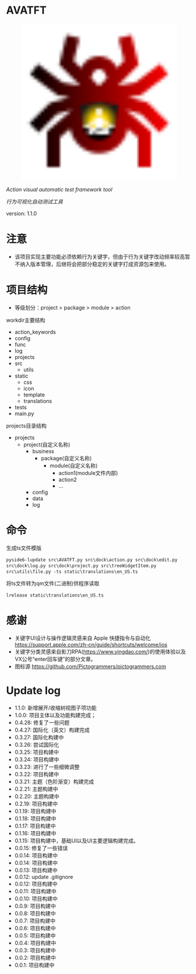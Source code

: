 # AVATFT 

<center>
<figure>
    <img src="static/icon/app.svg" alt="app-icon" width="600">
</figure>
</center>

*Action visual automatic test framework tool*

*行为可视化自动测试工具*

version: 1.1.0

# 注意
- 该项目实现主要功能必须依赖行为关键字，但由于行为关键字改动频率较高暂不纳入版本管理，后继将会把部分稳定的关键字打成资源包来使用。

# 项目结构

- 等级划分：project > package > module > action

workdir主要结构

- action_keywords
- config
- func
- log
- projects
- src
  - utils
- static
  - css
  - icon
  - template
  - translations
- tests
- main.py

projects目录结构
- projects
  - project(自定义名称)
    - business
      - package(自定义名称)
        - module(自定义名称)
          - action1(module文件内部)
          - action2
          - ...
    - config
    - data
    - log
# 命令
生成ts文件模版
```
pyside6-lupdate src\AVATFT.py src\dock\action.py src\dock\edit.py src\dock\log.py src\dock\project.py src\treeWidgetItem.py src\utils\file.py -ts static\translations\en_US.ts
```
将ts文件转为qm文件(二进制)供程序读取
```
lrelease static\translations\en_US.ts
```

# 感谢
- 关键字UI设计与操作逻辑灵感来自 Apple 快捷指令与自动化 https://support.apple.com/zh-cn/guide/shortcuts/welcome/ios
- 关键字分类灵感来自影刀RPA(https://www.yingdao.com/)的使用体验以及VX公号“enter回车键”的部分文章。
- 图标源 https://github.com/Pictogrammers/pictogrammers.com

# Update log
- 1.1.0: 新增展开/收缩树视图子项功能
- 1.0.0: 项目主体以及功能构建完成；
- 0.4.28: 修复了一些问题
- 0.4.27: 国际化（英文）构建完成
- 0.3.27: 国际化构建中
- 0.3.26: 尝试国际化
- 0.3.25: 项目构建中
- 0.3.24: 项目构建中
- 0.3.23: 进行了一些细微调整
- 0.3.22: 项目构建中
- 0.3.21: 主题（色阶渐变）构建完成
- 0.2.21: 主题构建中
- 0.2.20: 主题构建中
- 0.2.19: 项目构建中
- 0.1.19: 项目构建中
- 0.1.18: 项目构建中
- 0.1.17: 项目构建中
- 0.1.16: 项目构建中
- 0.1.15: 项目构建中，基础UI以及UI主要逻辑构建完成。
- 0.0.15: 修复了一些错误
- 0.0.14: 项目构建中
- 0.0.14: 项目构建中
- 0.0.13: 项目构建中
- 0.0.12: update .gitignore
- 0.0.12: 项目构建中
- 0.0.11: 项目构建中
- 0.0.10: 项目构建中
- 0.0.9: 项目构建中
- 0.0.8: 项目构建中
- 0.0.7: 项目构建中
- 0.0.6: 项目构建中
- 0.0.5: 项目构建中
- 0.0.4: 项目构建中
- 0.0.3: 项目构建中
- 0.0.2: 项目构建中
- 0.0.1: 项目构建中


